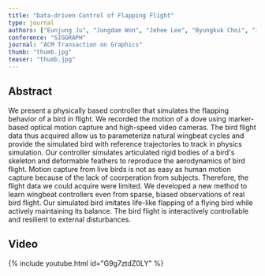 ```yaml
---
title: "Data-driven Control of Flapping Flight"
type: journal
authors: ["Eunjung Ju", "Jungdam Won", "Jehee Lee", "Byungkuk Choi", "Junyong Noh", "Min Gyu Choi"]
conference: "SIGGRAPH"
journal: "ACM Transaction on Graphics"
thumb: "thumb.jpg"
teaser: "thumb.jpg"
---
```


## Abstract

We present a physically based controller that simulates the flapping behavior of a bird in flight. We recorded the motion of a dove using marker-based optical motion capture and high-speed video cameras. The bird flight data thus acquired allow us to parameterize natural wingbeat cycles and provide the simulated bird with reference trajectories to track in physics simulation. Our controller simulates articulated rigid bodies of a bird's skeleton and deformable feathers to reproduce the aerodynamics of bird flight. Motion capture from live birds is not as easy as human motion capture because of the lack of coorperation from subjects. Therefore, the flight data we could acquire were limited. We developed a new method to learn wingbeat controllers even from sparse, biased observations of real bird flight. Our simulated bird imitates life-like flapping of a flying bird while actively maintaining its balance. The bird flight is interactively controllable and resilient to external disturbances.

## Video
{% include youtube.html id="G9g7ztdZ0LY" %}
